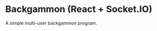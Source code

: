 Backgammon (React + Socket.IO)
==============================

A simple multi-user backgammon program.

